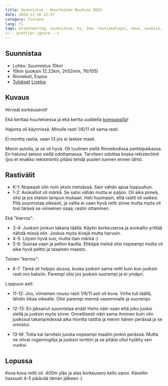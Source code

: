 ```yaml
---
title: Suunnistus - Huurteinen Nuuksio 2024
date: 2024-11-16 22:57
category: finland
lang: fi
tags: orienteering, suunnistus, hs, 1km, rastianalyysi, noux, nuuksio, huurteinen
<!-- prettier-ignore -->
---
```


## Suunnistaa

- Lohko: Suunnistus 10km
- 10km (juoksin 12.22km, 2h52min, 76/105)
- Rinnekoti, Espoo
- [Tulokset](https://navisport.com/events/f2d7a5fd-27bd-45a5-b4cd-2a7b443954ca/results/2abb2c32-6e1a-4584-b076-93c522f4924c)
  [Livelox](https://www.livelox.com/Viewer/Nuuksion-Huurteinen-2024/10?classId=875929&tab=player&selectedParticipantId=3255644)

## Kuvaus

Hirveät korkeuserot!

Ekä kerttaa huurteisessa ja ekä kertta uuddella
[kompassilla](https://www.str8compass.com/products/str8-exsakt-compass)!

Hajonta oli käynnissä. Minulle rasti 1/6/11 oli sama rasti.

Ei montta rastia, vaan 13 jos ei laskee maali.

Menin autolla, ja se oli hyvä. Oli tuulinen siellä Rinnekodissa parkkipaikassa.
En halunut seisoo siellä odottamassa. Tarvitsen odottaa koska rekisteröinti (jos
et enakko rekiströinti) pitäisi tehdä puolen tunnen ennen lähtö.

## Rastivälit

- K-1: Nopeasti olin noin yksin metsässä. Sain vähän apua loppuuhun.
- 1-2: Avokalliot oli märkä. Se satoi vähän mutta ei paljon. Oli aika pimeä,
  olisi ja jos otaisin lampun mukaan. Heti huomasin, että rastit oli _vaikea_.
  Pitä suunnistaa oikeasti, ja valita ei vaan hyvä reitti sinne mutta myös oli
  tosi tärkeä se viimeinen osaa; rastin ottaminen.

Ekä "kierros":

- 3-4: Juoksin jonkun takana täällä. Käytin korkeuseroa ja avokallio yrittää
  nähdä missä olin. Joskus myös kivejä mutta harvoin.
- 4-5: Löysin hyvä suo, mutta liian märkä :)
- 5-6: Suoraa vaan ja pellon kautta. Ehkäpä metsä olisi nopeampi mutta oli aika
  hyvä peltto ja tasainen maasto.

Toinen "kerros":

- 6-7: Tämä oli helppo alussa, koska juoksin sama reitti kuin kun juoksin rasti
  nro kaksiin. Parempi olisi jos juoksin suorempi ja ei ymäpri.

Loppuun asti:

- 11-12: Joo, viimeinen nousu rasti 1/6/11 asti oli kova. Virhe tuli täällä,
  lähdin liikaa oikealle. Olisi parempi mennä vasemmalle ja suorempi.
- 12-13: En jaksanut suunnistaa enää! Hoho näin vaan että joku juoksi siellä ja
  juoksin myös sinne. Onnellisesti näin sama ihminen kuin olin juokssut
  takana/edessä aika montta rasttia ja menin hänen perässä ja se onnistui.

- 13-M: Totta kai tarvitsin juosta nopeampi maaliin jonkin perässä. Mutta ne
  olivat rogainingilija ja juoksin tonttiin ja se pitäisi ollut hylätty sen
  vuoksi

## Lopussa

Kova kova reitti oli. 400m yläs ja alas korkeusero kello sanoi. Kävellin
hassusti 4-5 päiävää tämän jälkeen :)
